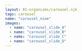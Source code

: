 ```yaml
---
layout: 01-organisms/carousel.njk
tags: carousel
name: "carousel_nine"
images:
  - name: "carousel_slide_A"
  - name: "carousel_slide_B"
  - name: "carousel_slide_C"
  - name: "carousel_slide_D"
---
```

